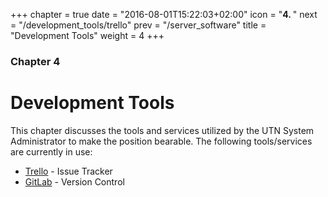 +++
chapter = true
date = "2016-08-01T15:22:03+02:00"
icon = "<b>4. </b>"
next = "/development_tools/trello"
prev = "/server_software"
title = "Development Tools"
weight = 4
+++

### Chapter 4

# Development Tools

This chapter discusses the tools and services utilized by the UTN System
Administrator to make the position bearable. The following tools/services are
currently in use:

- [Trello](/development_tools/trello) - Issue Tracker
- [GitLab](/development_tools/gitlab) - Version Control

